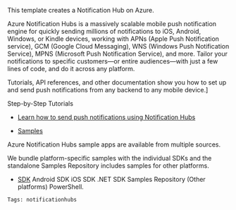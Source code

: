 This template creates a Notification Hub on Azure.

Azure Notification Hubs is a massively scalable mobile push notification engine for quickly sending millions of notifications to iOS, Android, Windows, or Kindle devices, working with APNs (Apple Push Notification service), GCM (Google Cloud Messaging), WNS (Windows Push Notification Service), MPNS (Microsoft Push Notification Service), and more. Tailor your notifications to specific customers—or entire audiences—with just a few lines of code, and do it across any platform.

Tutorials, API references, and other documentation show you how to set up and send push notifications from any backend to any mobile device.]

Step-by-Step Tutorials
- [Learn how to send push notifications using Notification Hubs](https://docs.microsoft.com/en-us/azure/notification-hubs/)

- [Samples](https://docs.microsoft.com/en-us/azure/notification-hubs/)

Azure Notification Hubs sample apps are available from multiple sources. 

We bundle platform-specific samples with the individual SDKs and the standalone Samples Repository includes samples for other platforms.

- [SDK](https://docs.microsoft.com/en-us/azure/notification-hubs/)
Android SDK
iOS SDK
.NET SDK
Samples Repository (Other platforms)
PowerShell.

`Tags: notificationhubs`